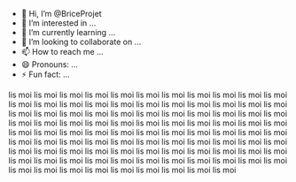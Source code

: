 - 👋 Hi, I’m @BriceProjet
- 👀 I’m interested in ...
- 🌱 I’m currently learning ...
- 💞️ I’m looking to collaborate on ...
- 📫 How to reach me ...
- 😄 Pronouns: ...
- ⚡ Fun fact: ...

<!---
BriceProjet/BriceProjet is a ✨ special ✨ repository because its `README.md` (this file) appears on your GitHub profile.
You can click the Preview link to take a look at your changes.
--->
lis moi lis moi lis moi lis moi lis moi lis moi lis moi lis moi lis moi lis moi lis moi lis moi lis moi lis moi lis moi lis moi lis moi lis moi lis moi lis moi lis moi lis moi lis moi lis moi lis moi lis moi lis moi lis moi lis moi lis moi lis moi lis moi lis moi lis moi lis moi lis moi lis moi lis moi lis moi lis moi lis moi lis moi lis moi lis moi lis moi lis moi lis moi lis moi lis moi lis moi lis moi lis moi lis moi lis moi lis moi lis moi lis moi lis moi lis moi lis moi lis moi lis moi lis moi lis moi lis moi lis moi lis moi lis moi lis moi lis moi lis moi lis moi lis moi lis moi lis moi lis moi lis moi lis moi lis moi lis moi lis moi lis moi lis moi lis moi lis moi lis moi lis moi lis moi lis moi lis moi lis moi lis moi lis moi lis moi lis moi lis moi lis moi 
